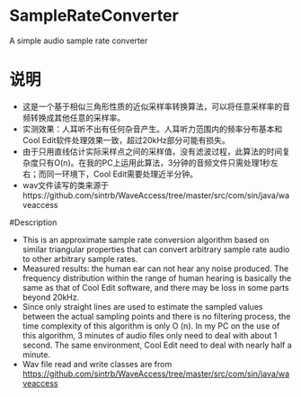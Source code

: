 # SampleRateConverter
A simple audio sample rate converter

# 说明
- 这是一个基于相似三角形性质的近似采样率转换算法，可以将任意采样率的音频转换成其他任意的采样率。
- 实测效果：人耳听不出有任何杂音产生。人耳听力范围内的频率分布基本和Cool Edit软件处理效果一致，超过20kHz部分可能有损失。
- 由于只用直线估计实际采样点之间的采样值，没有滤波过程，此算法的时间复杂度只有O(n)。在我的PC上运用此算法，3分钟的音频文件只需处理1秒左右；而同一环境下，Cool Edit需要处理近半分钟。
- wav文件读写的类来源于https://github.com/sintrb/WaveAccess/tree/master/src/com/sin/java/waveaccess

#Description
- This is an approximate sample rate conversion algorithm based on similar triangular properties that can convert arbitrary sample rate audio to other arbitrary sample rates.
- Measured results: the human ear can not hear any noise produced. The frequency distribution within the range of human hearing is basically the same as that of Cool Edit software, and there may be loss in some parts beyond 20kHz.
- Since only straight lines are used to estimate the sampled values between the actual sampling points and there is no filtering process, the time complexity of this algorithm is only O (n). In my PC on the use of this algorithm, 3 minutes of audio files only need to deal with about 1 second. The same environment, Cool Edit need to deal with nearly half a minute.
- Wav file read and write classes are from https://github.com/sintrb/WaveAccess/tree/master/src/com/sin/java/waveaccess
